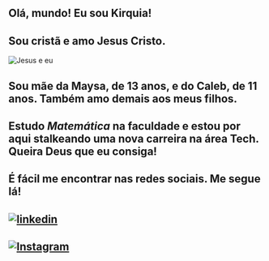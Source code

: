 ## **Olá, mundo! Eu sou Kirquia!**

## Sou cristã e amo Jesus Cristo.
![Jesus e eu](https://pm1.aminoapps.com/7298/bc3798b7c13ba388d0d9b4e267d4bdec47f8aea5r1-1080-1350v2_00.jpg)
## Sou mãe da Maysa, de 13 anos, e do Caleb, de 11 anos. Também amo demais aos meus filhos.
## Estudo *Matemática* na faculdade e estou por aqui stalkeando uma nova carreira na área Tech. Queira Deus que eu consiga!

## É fácil me encontrar nas redes sociais. Me segue lá!

## [![linkedin](https://img.shields.io/badge/linkedin-0A66C2?style=for-the-badge&logo=linkedin&logoColor=white)](https://www.linkedin.com/in/kirquia-nayalla-araujo-damascena/)
## [![Instagram](https://img.shields.io/badge/instagram-0A66C2?style=for-the-badge&logo=instagram&logoColor=)](https://www.instagram.com/kirquia/)



<!---
kirquia/kirquia is a ✨ special ✨ repository because its `README.md` (this file) appears on your GitHub profile.
You can click the Preview link to take a look at your changes.
--->
